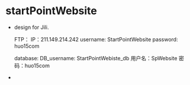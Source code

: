 # startPointWebsite
* design for Jili.


    FTP：
    IP：211.149.214.242
    username: StartPointWebsite
    password: huo15com
    
    database:
    DB_username: StartPointWebiste_db
    用户名：SpWebsite
    密码：huo15com

* 
